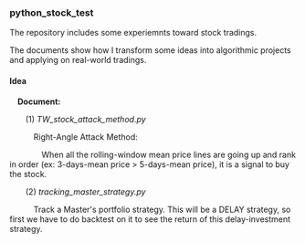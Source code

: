 ### python_stock_test

The  repository includes some experiemnts toward stock tradings.

The documents show how I transform some ideas into algorithmic projects and applying on real-world tradings.

#### Idea
&emsp;**Document:**

&emsp;&emsp;(1) *TW_stock_attack_method.py*

&emsp;&emsp;&emsp;Right-Angle Attack Method:

&emsp;&emsp;&emsp;&emsp;When all the rolling-window mean price lines are going up and rank in order (ex: 3-days-mean price > 5-days-mean price), it is a signal to buy the stock.

&emsp;&emsp;(2) *tracking_master_strategy.py*

&emsp;&emsp;&emsp;Track a Master's portfolio strategy. This will be a DELAY strategy, so first we have to do backtest on it to see the return of this delay-investment strategy.

